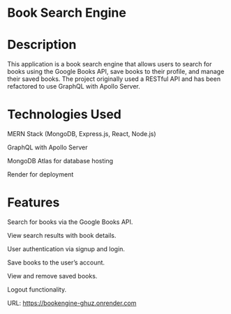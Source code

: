 # Book Search Engine

# Description

This application is a book search engine that allows users to search for books using the Google Books API, save books to their profile, and manage their saved books. The project originally used a RESTful API and has been refactored to use GraphQL with Apollo Server.

# Technologies Used

MERN Stack (MongoDB, Express.js, React, Node.js)

GraphQL with Apollo Server

MongoDB Atlas for database hosting

Render for deployment

# Features

Search for books via the Google Books API.

View search results with book details.

User authentication via signup and login.

Save books to the user’s account.

View and remove saved books.

Logout functionality.

URL: https://bookengine-ghuz.onrender.com

